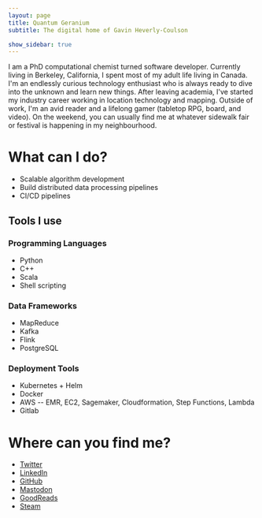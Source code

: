```yaml
---
layout: page
title: Quantum Geranium
subtitle: The digital home of Gavin Heverly-Coulson

show_sidebar: true
---
```


I am a PhD computational chemist turned software developer. 
Currently living in Berkeley, California, I spent most of my adult life living in Canada. 
I'm an endlessly curious technology enthusiast who is always ready to dive into the unknown and learn new things. 
After leaving academia, I've started my industry career working in location technology and mapping.
Outside of work, I'm an avid reader and a lifelong gamer (tabletop RPG, board, and video). 
On the weekend, you can usually find me at whatever sidewalk fair or festival is happening in my neighbourhood.


# What can I do?
* Scalable algorithm development
* Build distributed data processing pipelines
* CI/CD pipelines

## Tools I use
### Programming Languages
* Python
* C++
* Scala
* Shell scripting

### Data Frameworks
* MapReduce
* Kafka
* Flink
* PostgreSQL

### Deployment Tools
* Kubernetes + Helm
* Docker
* AWS -- EMR, EC2, Sagemaker, Cloudformation, Step Functions, Lambda
* Gitlab


# Where can you find me?
* [Twitter](https://twitter.com/gavin_h_c)
* [LinkedIn](https://www.linkedin.com/in/ghevcoul/)
* [GitHub](https://github.com/ghevcoul)
* [Mastodon](https://mstdn.social/@ghevcoul)
* [GoodReads](https://goodreads.com/morvita)
* [Steam](https://steamcommunity.com/id/morvita/)

